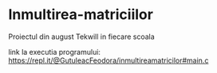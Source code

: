 # Inmultirea-matriciilor
Proiectul din august Tekwill in fiecare scoala

link la executia programului: https://repl.it/@GutuleacFeodora/inmultireamatricilor#main.c 
